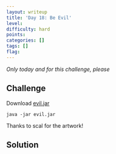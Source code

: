```yaml
---
layout: writeup
title: 'Day 18: Be Evil'
level:
difficulty: hard
points:
categories: []
tags: []
flag:
---
```

*Only today and for this challenge, please*

## Challenge

Download [evil.jar](writeupfiles/evil.jar)

`java -jar evil.jar`

Thanks to scal for the artwork!

## Solution


